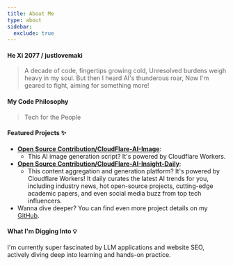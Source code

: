 ```yaml
---
title: About Me
type: about
sidebar:
  exclude: true
---
```

#### He Xi 2077 / justlovemaki

> A decade of code, fingertips growing cold,
> Unresolved burdens weigh heavy in my soul.
> But then I heard AI's thunderous roar,
> Now I'm geared to fight, aiming for something more!

#### My Code Philosophy

> Tech for the People

#### Featured Projects ✨

*   **[Open Source Contribution/CloudFlare-AI-Image](https://github.com/justlovemaki/CloudFlare-AI-Image)**:
    *   This AI image generation script? It's powered by Cloudflare Workers.
*   **[Open Source Contribution/CloudFlare-AI-Insight-Daily](https://github.justlovemaki/CloudFlare-AI-Insight-Daily)**:
    *   This content aggregation and generation platform? It's powered by Cloudflare Workers! It daily curates the latest AI trends for you, including industry news, hot open-source projects, cutting-edge academic papers, and even social media buzz from top tech influencers.
*   Wanna dive deeper? You can find even more project details on my [GitHub](https://github.com/justlovemaki).

#### What I'm Digging Into 💡

I'm currently super fascinated by LLM applications and website SEO, actively diving deep into learning and hands-on practice.